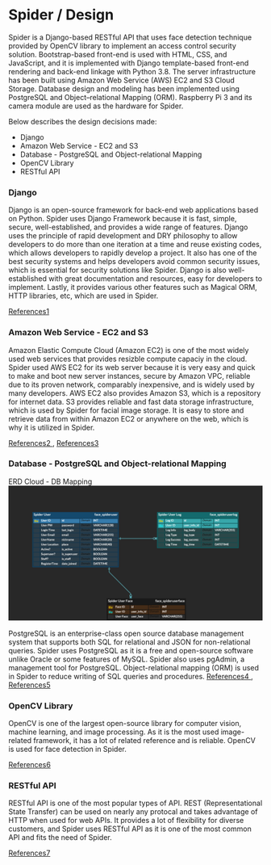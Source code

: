 # Spider / Design

Spider is a Django-based RESTful API that uses face detection technique provided by OpenCV library to implement an access control security solution. Bootstrap-based front-end is used with HTML, CSS, and JavaScript, and it is implemented with Django template-based front-end rendering and back-end linkage with Python 3.8. The server infrastructure has been built using Amazon Web Service (AWS) EC2 and S3 Cloud Storage. Database design and modeling has been implemented using PostgreSQL and Object–relational Mapping (ORM). Raspberry Pi 3 and its camera module are used as the hardware for Spider.

Below describes the design decisions made:
- Django
- Amazon Web Service - EC2 and S3
- Database - PostgreSQL and Object-relational Mapping
- OpenCV Library 
- RESTful API


### Django

Django is an open-source framework for back-end web applications based on Python. Spider uses Django Framework because it is fast, simple, secure, well-established, and provides a wide range of features. Django uses the principle of rapid development and DRY philosophy to allow developers to do more than one iteration at a time and reuse existing codes, which allows developers to rapidly develop a project. It also has one of the best security systems and helps developers avoid common security issues, which is essential for security solutions like Spider. Django is also well-established with great documentation and resources, easy for developers to implement. Lastly, it provides various other features such as Magical ORM, HTTP libraries, etc, which are used in Spider.

[ References1 ]


### Amazon Web Service - EC2 and S3

Amazon Elastic Compute Cloud (Amazon EC2) is one of the most widely used web services that provides resizble compute capaciy in the cloud. Spider used AWS EC2 for its web server because it is very easy and quick to make and boot new server instances, secure by Amazon VPC, reliable due to its proven network, comparably inexpensive, and is widely used by many developers. AWS EC2 also provides Amazon S3, which is a repository for internet data. S3 provides reliable and fast data storage infrastructure, which is used by Spider for facial image storage. It is easy to store and retrieve data from within Amazon EC2 or anywhere on the web, which is why it is utilized in Spider.

[ References2 ], [ References3 ]


### Database - PostgreSQL and Object-relational Mapping

ERD Cloud - DB Mapping
![alt text](https://github.com/yongincho/spider/blob/main/extra/Spider_erdcloud.png)

PostgreSQL is an enterprise-class open source database management system that supports both SQL for relational and JSON for non-relational queries. Spider uses PostgreSQL as it is a free and open-source software unlike Oracle or some features of MySQL. Spider also uses pgAdmin, a management tool for PostgreSQL. Object-relational mapping (ORM) is used in Spider to reduce writing of SQL queries and procedures.
[ References4 ], [ References5 ]


### OpenCV Library

OpenCV is one of the largest open-source library for computer vision, machine learning, and image processing. As it is the most used image-related framework, it has a lot of related reference and is reliable. OpenCV is used for face detection in Spider.

[ References6 ]


### RESTful API

RESTful API is one of the most popular types of API. REST (Representational State Transfer) can be used on nearly any protocal and takes advantage of HTTP when used for web APIs. It provides a lot of flexibility for diverse customers, and Spider uses RESTful API as it is one of the most common API and fits the need of Spider.

[ References7 ]


[//]: # (These are reference links)


   [ References1 ]: <https://djangostars.com/blog/why-we-use-django-framework/>
   [ References2 ]: <https://www.amazonaws.cn/en/ec2/>
   [ References3 ]: <https://docs.aws.amazon.com/AWSEC2/latest/UserGuide/AmazonS3.html>
   [ References4 ]: <https://stackoverflow.com/questions/398134/what-are-the-advantages-of-using-an-orm#:~:text=At%20a%20very%20high%20level,lot%20of%20parsing%2Fserialization%20yourself.>
   [ References5 ]: <https://rajivrnair.dev/why-orm>
   [ References6 ]: <https://www.geeksforgeeks.org/opencv-overview/#:~:text=OpenCV%20is%20the%20huge%20open,even%20handwriting%20of%20a%20human.>
   [ References7 ]: <https://www.mulesoft.com/resources/api/restful-api#:~:text=One%20of%20the%20key%20advantages,the%20correct%20implementation%20of%20hypermedia.>

